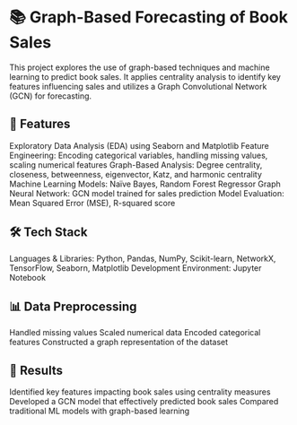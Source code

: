 # 📚 Graph-Based Forecasting of Book Sales

This project explores the use of graph-based techniques and machine learning to predict book sales. It applies centrality analysis to identify key features influencing sales and utilizes a Graph Convolutional Network (GCN) for forecasting.

## 📌 Features
Exploratory Data Analysis (EDA) using Seaborn and Matplotlib
Feature Engineering: Encoding categorical variables, handling missing values, scaling numerical features
Graph-Based Analysis: Degree centrality, closeness, betweenness, eigenvector, Katz, and harmonic centrality
Machine Learning Models: Naïve Bayes, Random Forest Regressor
Graph Neural Network: GCN model trained for sales prediction
Model Evaluation: Mean Squared Error (MSE), R-squared score

## 🛠️ Tech Stack
Languages & Libraries: Python, Pandas, NumPy, Scikit-learn, NetworkX, TensorFlow, Seaborn, Matplotlib
Development Environment: Jupyter Notebook

## 📊 Data Preprocessing
Handled missing values
Scaled numerical data
Encoded categorical features
Constructed a graph representation of the dataset

## 🚀 Results
Identified key features impacting book sales using centrality measures
Developed a GCN model that effectively predicted book sales
Compared traditional ML models with graph-based learning
